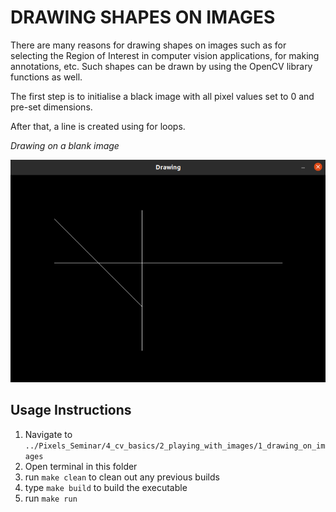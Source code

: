 # DRAWING SHAPES ON IMAGES

There are many reasons for drawing shapes on images such as for selecting the Region of Interest in computer vision applications, for making annotations, etc. Such shapes can be drawn by using the OpenCV library functions as well.

The first step is to initialise a black image with all pixel values set to 0 and pre-set dimensions.

After that, a line is created using for loops.

*Drawing on a blank image*

![blank](../assets/drawing.png)

## Usage Instructions
1. Navigate to ```../Pixels_Seminar/4_cv_basics/2_playing_with_images/1_drawing_on_images```
2. Open terminal in this folder
3. run   ```make clean``` to clean out any previous builds
4. type ```make build``` to build the executable
5. run ```make run```